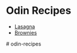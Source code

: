 <!DOCTYPE html> 
<html lang="en">
<head>
    <meta charset="UTF 8"> 
    <title>My First Website</title>
</head>

<body>

<h1>Odin Recipes</h1>
<ul>
<li><a href="recipes/lasagna.html">Lasagna</a></li>
<li><a href="recipes/brownies.html">Brownies</a></li>
</ul>

</body>
</html># odin-recipes
